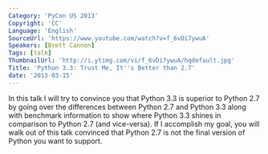 ```yaml
---
Category: 'PyCon US 2013'
Copyright: 'CC'
Language: 'English'
SourceUrl: 'https://www.youtube.com/watch?v=f_6vDi7ywuA'
Speakers: [Brett Cannon]
Tags: [talk]
ThumbnailUrl: 'http://i.ytimg.com/vi/f_6vDi7ywuA/hqdefault.jpg'
Title: 'Python 3.3: Trust Me, It''s Better than 2.7'
date: '2013-03-15'
---
```

In this talk I will try to convince you that Python 3.3 is superior to Python 2.7 by going over the differences between Python 2.7 and Python 3.3 along with benchmark information to show where Python 3.3 shines in comparison to Python 2.7 (and vice-versa). If I accomplish my goal, you will walk out of this talk convinced that Python 2.7 is not the final version of Python you want to support.
